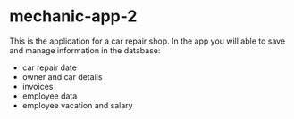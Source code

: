 # mechanic-app-2
This is the application for a car repair shop.
In the app you will able to save and manage information in the database: 
- car repair date
- owner and car details
- invoices
- employee data
- employee vacation and salary